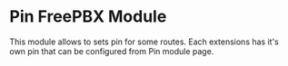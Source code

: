 # Pin FreePBX Module
This module allows to sets pin for some routes. Each extensions has it's own pin that can be configured from Pin module page.
